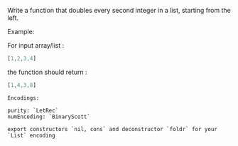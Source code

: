 Write a function that doubles every second integer in a list, starting from the left.

Example:

For input array/list :

```javascript
[1,2,3,4]
```

the function should return :

```javascript
[1,4,3,8]
```

~~~if:lambdacalc
Encodings:

purity: `LetRec`  
numEncoding: `BinaryScott`  

export constructors `nil, cons` and deconstructor `foldr` for your `List` encoding
~~~